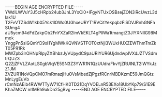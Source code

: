 -----BEGIN AGE ENCRYPTED FILE-----
YWdlLWVuY3J5cHRpb24ub3JnL3YxCi0+IFgyNTUxOSBsejZON3lRcUwzL3dlak1U
T2FvVTZSdW1kb05Yck1lOWc0UGhxeURYT1RVCitYekpqbzFiSDVJRnhGNFhSUmg4
aU5ycm94dFdZakpOb2FnYXZaR2lmVkEKLT4gPllWa1tmangtZ3JlYXNlIG98Mmok
YnggPn5sIGQmYD9xI1YgMWkKQVNVSTFOT0xtNjl3WUxHUXZEWThmTmZkT05PR1Rk
MWZpb3lrOHNpRlpyZXBhbzJyVUpydC9paURIYUR6UjdndwpIVXdJZTVSdmtrQUZ3
Q2ZjZFVLZAotLS0gbVlqVE5SN3Z3YWR1N1QzUUdraFkvYjZRUlNLT2lWYkJzZ1JM
ZVZUR1NoVQpCMO7mRmazjHuOVsMbedZjPgzfRCnrMBDKzmE59JmQGtzMnLygEuVb
rCmNzAEib4RWWTTyW71CfHK0TD21DqYVOELnR53EXo18UbYKp79/S1E9EKhaZMCW
m1MRh9ukDn25gBvg
-----END AGE ENCRYPTED FILE-----
